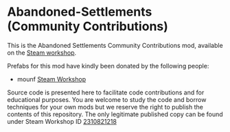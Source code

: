 # Abandoned-Settlements (Community Contributions)

This is the Abandoned Settlements Community Contributions mod, available on the [Steam workshop](https://steamcommunity.com/sharedfiles/filedetails/?id=2310821218).

Prefabs for this mod have kindly been donated by the following people:
*  mounf [Steam Workshop](https://steamcommunity.com/profiles/76561197977218107/myworkshopfiles/?appid=244850)

Source code is presented here to facilitate code contributions and for educational purposes.  You are welcome to study the code and borrow techniques for your own mods but we reserve the right to publish the contents of this repository.  The only legitimate published copy can be found under Steam Workshop ID [2310821218](https://steamcommunity.com/sharedfiles/filedetails/?id=2310821218)   

